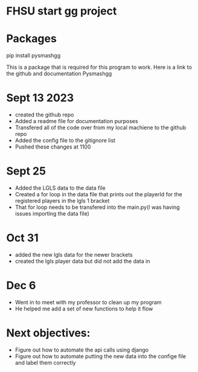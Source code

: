 # FHSU start gg project

# Packages

pip install pysmashgg

This is a package that is required for this program to work. Here is a link to the github and documentation
Pysmashgg

# Sept 13 2023
- created the github repo
- Added a readme file for documentation purposes
- Transfered all of the code over from my local machiene to the github repo
- Added the config file to the gitignore list
- Pushed these changes at 1100

# Sept 25
- Added the LGLS data to the data file
- Created a for loop in the data file that prints out the playerId for the registered players in the lgls 1 bracket
- That for loop needs to be transfered into the main.py(I was having issues importing the data file)

# Oct 31
- added the new lgls data for the newer brackets
- created the lgls player data but did not add the data in

# Dec 6
- Went in to meet with my professor to clean up my program
- He helped me add a set of new functions to help it flow


# Next objectives:
- Figure out how to automate the api calls using django
- Figure out how to automate putting the new data into the confige file and label them correctly